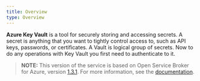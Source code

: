 ```yaml
---
title: Overview
type: Overview
---
```


**Azure Key Vault** is a tool for securely storing and accessing secrets. A secret is anything that you want to tightly control access to, such as API keys, passwords, or certificates. A Vault is logical group of secrets. Now to do any operations with Key Vault you first need to authenticate to it.

>**NOTE:** This version of the service is based on Open Service Broker for Azure, version [1.3.1](https://github.com/Azure/open-service-broker-azure/releases).
For more information, see the [documentation](https://github.com/Azure/open-service-broker-azure/blob/v1.3.1/docs/modules/keyvault.md).
